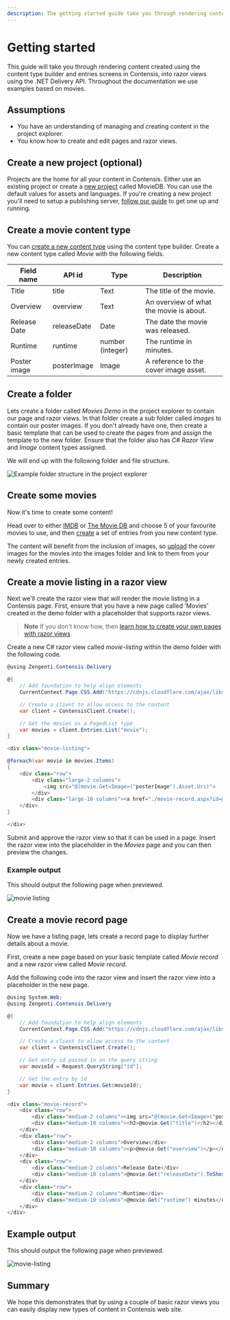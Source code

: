 ```yaml
---
description: The getting started guide take you through rendering content created through content types and entries using Razor views and the .NET Delivery API.
---
```

# Getting started

This guide will take you through rendering content created using the content type builder and entries screens in Contensis, into razor views using the .NET Delivery API. Throughout the documentation we use examples based on movies.

## Assumptions

- You have an understanding of managing and creating content in the project explorer.
- You know how to create and edit pages and razor views.

## Create a new project (optional)

Projects are the home for all your content in Contensis. Either use an existing project or create a [new project](https://zenhub.zengenti.com/Contensis/11.2/kb/setup-and-configuration/Administration/Create-a-project.aspx) called MovieDB. You can use the default values for assets and languages. If you're creating a new project you'll need to setup a publishing server, [follow our guide](https://zenhub.zengenti.com/Contensis/11.2/kb/setup-and-configuration/Configuration/Setup-and-configure-a-publishing-server.aspx) to get one up and running.


## Create a movie content type

You can [create a new content type](https://zenhub.zengenti.com/Contensis/11.2/kb/content-types-and-entries/content-types/create-a-content-type.aspx) using the content type builder. Create a new content type called *Movie* with the following fields.

| Field name | API id | Type | Description |
| ---------- | ------ | ---- | ----------- |
| Title | title | Text | The title of the movie. |
| Overview | overview | Text | An overview of what the movie is about. |
| Release Date | releaseDate | Date | The date the movie was released. |
| Runtime | runtime | number (integer) | The runtime in minutes. |
| Poster image | posterImage | Image | A reference to the cover image asset. |


## Create a folder

Lets create a folder called *Movies Demo* in the project explorer to contain our page and razor views. In that folder create a sub folder called *images* to contain our poster images. If you don't already have one, then create a basic template that can be used to create the pages from and assign the template to the new folder. Ensure that the folder also has *C# Razor View* and *Image* content types assigned.

We will end up with the following folder and file structure.

![Example folder structure in the project explorer](/images/movie-demo-files.png)


## Create some movies

Now it's time to create some content!

Head over to either [IMDB](http://www.imdb.com/) or [The Movie DB](https://www.themoviedb.org/) and choose 5 of your favourite movies to use, and then [create](https://zenhub.zengenti.com/Contensis/11.2/kb/content-types-and-entries/entries/Create-an-entry.aspx) a set of entries from you new content type.

The content will benefit from the inclusion of images, so [upload](https://zenhub.zengenti.com/Contensis/11.2/kb/Assets-uploadable-content/Images/upload-an-image.aspx) the cover images for the movies into the images folder and link to them from your newly created entries.

## Create a movie listing in a razor view

Next we'll create the razor view that will render the movie listing in a Contensis page. First, ensure that you have a new page called 'Movies' created in the demo folder with a placeholder that supports razor views.

> **Note** If you don't know how, then [learn how to create your own pages with razor views](https://zenhub.zengenti.com/Contensis/11.2/Development/Razor/Razoroverview.aspx).

Create a new C# razor view called *movie-listing* within the demo folder with the following code.

```cs
@using Zengenti.Contensis.Delivery

@{
    // Add foundation to help align elements
    CurrentContext.Page.CSS.Add("https://cdnjs.cloudflare.com/ajax/libs/foundation/6.3.1/css/foundation.min.css");

    // Create a client to allow access to the content
    var client = ContensisClient.Create();

    // Get the movies as a PagedList type
    var movies = client.Entries.List("movie");
}

<div class="movie-listing">

@foreach(var movie in movies.Items)
{
    <div class="row">
        <div class="large-2 columns">
            <img src="@(movie.Get<Image>("posterImage").Asset.Uri)">
        </div>
        <div class="large-10 columns"><a href="./movie-record.aspx?id=@movie.Id">@movie.Get("title")</a></div>
    </div>
}

</div>
```

Submit and approve the razor view so that it can be used in a page. Insert the razor view into the placeholder in the *Movies* page and you can then preview the changes.

### Example output

This should output the following page when previewed.

![movie listing](/images/movie-listing.png)


## Create a movie record page

Now we have a listing page, lets create a record page to display further details about a movie.

First, create a new page based on your basic template called *Movie record* and a new razor view called *Movie record*.

Add the following code into the razor view and insert the razor view into a placeholder in the new page.


```cs
@using System.Web;
@using Zengenti.Contensis.Delivery

@{
    // Add foundation to help align elements
    CurrentContext.Page.CSS.Add("https://cdnjs.cloudflare.com/ajax/libs/foundation/6.3.1/css/foundation.min.css");

    // Create a client to allow access to the content
    var client = ContensisClient.Create();

    // Get entry id passed in on the query string
    var movieId = Request.QueryString["id"];

    // Get the entry by id
    var movie = client.Entries.Get(movieId);
}

<div class="movie-record">
    <div class="row">
        <div class="medium-2 columns"><img src="@(movie.Get<Image>("posterImage").Asset.Uri)" /></div>
        <div class="medium-10 columns"><h2>@movie.Get("title")</h2></div>
    </div>
  	<div class="row">
        <div class="medium-2 columns">Overview</div>
        <div class="medium-10 columns"><p>@movie.Get("overview")</p></div>
    </div>
  	<div class="row">
        <div class="medium-2 columns">Release Date</div>
        <div class="medium-10 columns">@movie.Get("releaseDate").ToShortDateString()</div>
    </div>
  	<div class="row">
        <div class="medium-2 columns">Runtime</div>
        <div class="medium-10 columns">@movie.Get("runtime") minutes</div>
    </div>
</div>
```

## Example output

This should output the following page when previewed.

![movie-listing](/images/movie-record.png)

## Summary
We hope this demonstrates that by using a couple of basic razor views you can easily display new types of content in Contensis web site.
